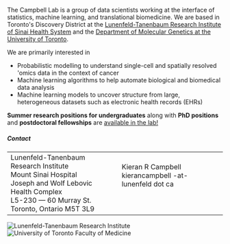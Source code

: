 
The Campbell Lab is a group of data scientists working at the interface of statistics, machine learning, and translational biomedicine. We are based in Toronto's Discovery District at the 
[Lunenfeld-Tanenbaum Research Institute of Sinai Health System](http://www.lunenfeld.ca/researchers/campbell)
and the [Department of Molecular Genetics at the University of Toronto](http://www.moleculargenetics.utoronto.ca/).

We are primarily interested in 
* Probabilistic modelling to understand single-cell and spatially resolved 'omics data in the context of cancer
* Machine learning algorithms to help automate biological and biomedical data analysis
* Machine learning models to uncover structure from large, heterogeneous datasets such as electronic health records (EHRs)

<div class="alert alert-success" role="alert">
  <b>Summer research positions for undergraduates</b> along with <b>PhD positions</b> and <b>postdoctoral fellowships</b> are <a href="https://www.camlab.ca/join/">available in the lab!</a> 
</div>


<h5>Contact</h5>

<table class="table table-bordered">
    <tbody>
        <tr>
        <td>
        Lunenfeld-Tanenbaum Research Institute <br>
        Mount Sinai Hospital <br>
        Joseph and Wolf Lebovic Health Complex <br>
        L5-230 — 60 Murray St. <br>
        Toronto, Ontario  M5T 3L9
        </td>
        <td>
        <p>Kieran R Campbell <br>
        kierancampbell -at- lunenfeld dot ca
        </p>
        <p> 
        <center>
            <a href="https://www.twitter.com/kieranrcampbell"><i class="fa fa-twitter fa-2x"></i></a> &nbsp;&nbsp;
            <a href="https://www.github.com/kieranrcampbell"><i class="fa fa-github fa-2x"></i></a> &nbsp;&nbsp;
            <a href="https://www.linkedin.com/in/kieranrcampbell/"><i class="fa fa-linkedin fa-2x" aria-hidden="true"></i></a> &nbsp;&nbsp;
                <a href="mailto:kierancampbell-at-lunenfelddotca"><i class="fa fa-envelope-o fa-2x" aria-hidden="true"></i></a> &nbsp;&nbsp;
        </center>
         </p>
        </tr>
    </tbody>
</table>



<div class="container-fluid mt-4">
    <div class="row">
        <div class="col-6">
            <img src="/img/ltri.png" class="img-fluid" alt="Lunenfeld-Tanenbaum Research Institute">
        </div>
        <div class="col-6">
            <img src="/img/uoftmedicine.png" class="img-fluid" alt="University of Toronto Faculty of Medicine">
        </div>
    </div>
</div>
